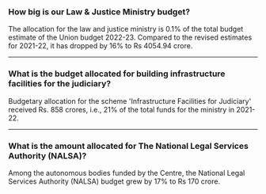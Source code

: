### How big is our Law & Justice Ministry budget?

The allocation for the law and justice ministry is 0.1% of the total budget estimate of the Union budget 2022-23. Compared to the revised estimates for 2021-22, it has dropped by 16% to Rs 4054.94 crore.

<hr>

### What is the budget allocated for building infrastructure facilities for the judiciary?

Budgetary allocation for the scheme 'Infrastructure Facilities for Judiciary' received Rs. 858 crores, i.e., 21% of the total funds for the ministry in 2021-22.

<hr>

### What is the amount allocated for The National Legal Services Authority (NALSA)?

Among the autonomous bodies funded by the Centre, the National Legal Services Authority (NALSA) budget grew by 17% to Rs 170 crore.

